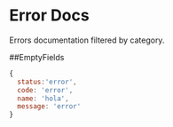 # Error Docs

Errors documentation filtered by category.

##EmptyFields

```javascript
{
  status:'error',
  code: 'error',
  name: 'hola',
  message: 'error'
}
```
